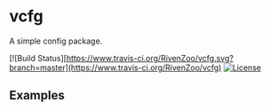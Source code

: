 # vcfg
A simple config package.

[![Build Status][https://www.travis-ci.org/RivenZoo/vcfg.svg?branch=master](https://www.travis-ci.org/RivenZoo/vcfg)
[![License](https://img.shields.io/badge/License-MIT-blue.svg)](https://opensource.org/licenses/MIT)

## Examples